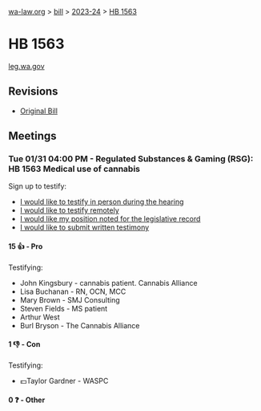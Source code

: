 [wa-law.org](/) > [bill](/bill/) > [2023-24](/bill/2023-24/) > [HB 1563](/bill/2023-24/hb/1563/)

# HB 1563
[leg.wa.gov](https://app.leg.wa.gov/billsummary?BillNumber=1563&Year=2023&Initiative=false)

## Revisions
* [Original Bill](1/)

## Meetings
### Tue 01/31 04:00 PM - Regulated Substances & Gaming (RSG): HB 1563 Medical use of cannabis
Sign up to testify:
* [I would like to testify in person during the hearing](https://app.leg.wa.gov/csi/Testifier/Add?chamber=House&mId=30606&aId=150340&caId=21005&tId=1)
* [I would like to testify remotely](https://app.leg.wa.gov/csi/Testifier/Add?chamber=House&mId=30606&aId=150340&caId=21005&tId=2)
* [I would like my position noted for the legislative record](https://app.leg.wa.gov/csi/Testifier/Add?chamber=House&mId=30606&aId=150340&caId=21005&tId=3)
* [I would like to submit written testimony](https://app.leg.wa.gov/csi/Testifier/Add?chamber=House&mId=30606&aId=150340&caId=21005&tId=4)

#### 15 👍 - Pro
Testifying:
* John Kingsbury - cannabis patient.   Cannabis Alliance
* Lisa Buchanan - RN, OCN, MCC
* Mary Brown - SMJ Consulting
* Steven Fields - MS patient
* Arthur West
* Burl Bryson - The Cannabis Alliance

#### 1 👎 - Con
Testifying:
* 💵Taylor Gardner - WASPC

#### 0 ❓ - Other

